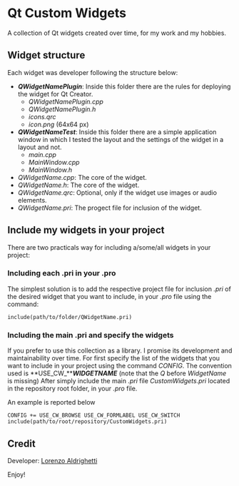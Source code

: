 # Qt Custom Widgets #

A collection of Qt widgets created over time, for my work and my hobbies.

## Widget structure ##

Each widget was developer following the structure below:

- ***QWidgetNamePlugin***: Inside this folder there are the rules for deploying the widget for Qt Creator.
    - *QWidgetNamePlugin.cpp*
    - *QWidgetNamePlugin.h*
    - *icons.qrc*
    - *icon.png* (64x64 px)
- ***QWidgetNameTest***: Inside this folder there are a simple application window in which I tested the layout and the settings of the widget in a layout and not.
    - *main.cpp*
    - *MainWindow.cpp*
    - *MainWindow.h*
- *QWidgetName.cpp*: The core of the widget.
- *QWidgetName.h*: The core of the widget.
- *QWidgetName.qrc*: Optional, only if the widget use images or audio elements.
- *QWidgetName.pri*: The progect file for inclusion of the widget.

## Include my widgets in your project ##

There are two practicals way for including a/some/all widgets in your project:

### Including each .pri in your .pro ###

The simplest solution is to add the respective project file for inclusion *.pri* of the desired widget that you want to include, in your *.pro* file using the command:
```
include(path/to/folder/QWidgetName.pri)
```

### Including the main .pri and specify the widgets ###

If you prefer to use this collection as a library. I promise its development and maintainability over time.
For first specify the list of the widgets that you want to include in your project using the command *CONFIG*. The convention used is **USE_CW_*****WIDGETNAME*** (note that the *Q* before *WidgetName* is missing)
After simply include the main *.pri* file *CustomWidgets.pri* located in the repository root folder, in your *.pro* file.

An example is reported below

```
CONFIG += USE_CW_BROWSE USE_CW_FORMLABEL USE_CW_SWITCH
include(path/to/root/repository/CustomWidgets.pri)
```

## Credit ##
Developer: [Lorenzo Aldrighetti](https://linkedin.com/in/lorenzo-aldrighetti)

Enjoy!
